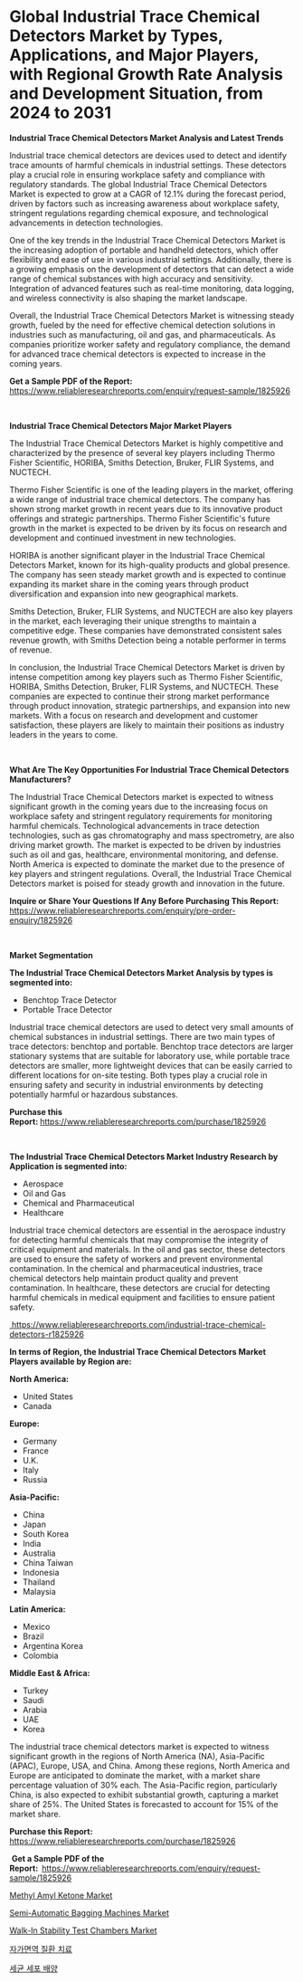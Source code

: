 <p><h1>Global Industrial Trace Chemical Detectors Market by Types, Applications, and Major Players, with Regional Growth Rate Analysis and Development Situation, from 2024 to 2031</h1></p><p><strong>Industrial Trace Chemical Detectors Market Analysis and Latest Trends</strong></p>
<p><p>Industrial trace chemical detectors are devices used to detect and identify trace amounts of harmful chemicals in industrial settings. These detectors play a crucial role in ensuring workplace safety and compliance with regulatory standards. The global Industrial Trace Chemical Detectors Market is expected to grow at a CAGR of 12.1% during the forecast period, driven by factors such as increasing awareness about workplace safety, stringent regulations regarding chemical exposure, and technological advancements in detection technologies.</p><p>One of the key trends in the Industrial Trace Chemical Detectors Market is the increasing adoption of portable and handheld detectors, which offer flexibility and ease of use in various industrial settings. Additionally, there is a growing emphasis on the development of detectors that can detect a wide range of chemical substances with high accuracy and sensitivity. Integration of advanced features such as real-time monitoring, data logging, and wireless connectivity is also shaping the market landscape.</p><p>Overall, the Industrial Trace Chemical Detectors Market is witnessing steady growth, fueled by the need for effective chemical detection solutions in industries such as manufacturing, oil and gas, and pharmaceuticals. As companies prioritize worker safety and regulatory compliance, the demand for advanced trace chemical detectors is expected to increase in the coming years.</p></p>
<p><strong>Get a Sample PDF of the Report:&nbsp;</strong> <a href="https://www.reliableresearchreports.com/enquiry/request-sample/1825926">https://www.reliableresearchreports.com/enquiry/request-sample/1825926</a></p>
<p>&nbsp;</p>
<p><strong>Industrial Trace Chemical Detectors Major Market Players</strong></p>
<p><p>The Industrial Trace Chemical Detectors Market is highly competitive and characterized by the presence of several key players including Thermo Fisher Scientific, HORIBA, Smiths Detection, Bruker, FLIR Systems, and NUCTECH.</p><p>Thermo Fisher Scientific is one of the leading players in the market, offering a wide range of industrial trace chemical detectors. The company has shown strong market growth in recent years due to its innovative product offerings and strategic partnerships. Thermo Fisher Scientific's future growth in the market is expected to be driven by its focus on research and development and continued investment in new technologies.</p><p>HORIBA is another significant player in the Industrial Trace Chemical Detectors Market, known for its high-quality products and global presence. The company has seen steady market growth and is expected to continue expanding its market share in the coming years through product diversification and expansion into new geographical markets.</p><p>Smiths Detection, Bruker, FLIR Systems, and NUCTECH are also key players in the market, each leveraging their unique strengths to maintain a competitive edge. These companies have demonstrated consistent sales revenue growth, with Smiths Detection being a notable performer in terms of revenue.</p><p>In conclusion, the Industrial Trace Chemical Detectors Market is driven by intense competition among key players such as Thermo Fisher Scientific, HORIBA, Smiths Detection, Bruker, FLIR Systems, and NUCTECH. These companies are expected to continue their strong market performance through product innovation, strategic partnerships, and expansion into new markets. With a focus on research and development and customer satisfaction, these players are likely to maintain their positions as industry leaders in the years to come.</p></p>
<p>&nbsp;</p>
<p><strong>What Are The Key Opportunities For Industrial Trace Chemical Detectors Manufacturers?</strong></p>
<p><p>The Industrial Trace Chemical Detectors market is expected to witness significant growth in the coming years due to the increasing focus on workplace safety and stringent regulatory requirements for monitoring harmful chemicals. Technological advancements in trace detection technologies, such as gas chromatography and mass spectrometry, are also driving market growth. The market is expected to be driven by industries such as oil and gas, healthcare, environmental monitoring, and defense. North America is expected to dominate the market due to the presence of key players and stringent regulations. Overall, the Industrial Trace Chemical Detectors market is poised for steady growth and innovation in the future.</p></p>
<p><strong>Inquire or Share Your Questions If Any Before Purchasing This Report:</strong> <a href="https://www.reliableresearchreports.com/enquiry/pre-order-enquiry/1825926">https://www.reliableresearchreports.com/enquiry/pre-order-enquiry/1825926</a></p>
<p>&nbsp;</p>
<p><strong>Market Segmentation</strong></p>
<p><strong>The Industrial Trace Chemical Detectors Market Analysis by types is segmented into:</strong></p>
<p><ul><li>Benchtop Trace Detector</li><li>Portable Trace Detector</li></ul></p>
<p><p>Industrial trace chemical detectors are used to detect very small amounts of chemical substances in industrial settings. There are two main types of trace detectors: benchtop and portable. Benchtop trace detectors are larger stationary systems that are suitable for laboratory use, while portable trace detectors are smaller, more lightweight devices that can be easily carried to different locations for on-site testing. Both types play a crucial role in ensuring safety and security in industrial environments by detecting potentially harmful or hazardous substances.</p></p>
<p><strong>Purchase this Report:&nbsp;</strong><a href="https://www.reliableresearchreports.com/purchase/1825926">https://www.reliableresearchreports.com/purchase/1825926</a></p>
<p>&nbsp;</p>
<p><strong>The Industrial Trace Chemical Detectors Market Industry Research by Application is segmented into:</strong></p>
<p><ul><li>Aerospace</li><li>Oil and Gas</li><li>Chemical and Pharmaceutical</li><li>Healthcare</li></ul></p>
<p><p>Industrial trace chemical detectors are essential in the aerospace industry for detecting harmful chemicals that may compromise the integrity of critical equipment and materials. In the oil and gas sector, these detectors are used to ensure the safety of workers and prevent environmental contamination. In the chemical and pharmaceutical industries, trace chemical detectors help maintain product quality and prevent contamination. In healthcare, these detectors are crucial for detecting harmful chemicals in medical equipment and facilities to ensure patient safety.</p></p>
<p><a href="https://www.reliableresearchreports.com/industrial-trace-chemical-detectors-r1825926">&nbsp;https://www.reliableresearchreports.com/industrial-trace-chemical-detectors-r1825926</a></p>
<p><strong>In terms of Region, the Industrial Trace Chemical Detectors Market Players available by Region are:</strong></p>
<p>
    <p> <strong> North America: </strong>
        <ul>
            <li>United States</li>
            <li>Canada</li>
        </ul>
        </p> 
    <p> <strong> Europe: </strong>
        <ul>
            <li>Germany</li>
            <li>France</li>
            <li>U.K.</li>
            <li>Italy</li>
            <li>Russia</li>
        </ul>
        </p> 
    <p> <strong> Asia-Pacific: </strong>
        <ul>
            <li>China</li>
            <li>Japan</li>
            <li>South Korea</li>
            <li>India</li>
            <li>Australia</li>
            <li>China Taiwan</li>
            <li>Indonesia</li>
            <li>Thailand</li>
            <li>Malaysia</li>
        </ul>
        </p> 
    <p> <strong> Latin America: </strong>
        <ul>
            <li>Mexico</li>
            <li>Brazil</li>
            <li>Argentina Korea</li>
            <li>Colombia</li>
        </ul>
        </p> 
    <p> <strong> Middle East & Africa: </strong>
        <ul>
            <li>Turkey</li>
            <li>Saudi</li>
            <li>Arabia</li>
            <li>UAE</li>
            <li>Korea</li>
        </ul>
    </p>
    </p>
<p><p>The industrial trace chemical detectors market is expected to witness significant growth in the regions of North America (NA), Asia-Pacific (APAC), Europe, USA, and China. Among these regions, North America and Europe are anticipated to dominate the market, with a market share percentage valuation of 30% each. The Asia-Pacific region, particularly China, is also expected to exhibit substantial growth, capturing a market share of 25%. The United States is forecasted to account for 15% of the market share.</p></p>
<p><strong>Purchase this Report: </strong><a href="https://www.reliableresearchreports.com/purchase/1825926">https://www.reliableresearchreports.com/purchase/1825926</a></p>
<p>&nbsp;<strong>Get a Sample PDF of the Report:&nbsp;&nbsp;</strong><a href="https://www.reliableresearchreports.com/enquiry/request-sample/1825926">https://www.reliableresearchreports.com/enquiry/request-sample/1825926</a></p>
<p><strong></strong></p>
<p><p><a href="https://issuu.com/reportprime-2/docs/methyl-amyl-ketone-market-size-2030.pptx">Methyl Amyl Ketone Market</a></p><p><a href="https://github.com/jerrycopelandthomaswsqd8q/Market-Research-Report-List-2/blob/main/semi-automatic-bagging-machines-market.md">Semi-Automatic Bagging Machines Market</a></p><p><a href="https://github.com/yoshih12/Market-Research-Report-List-3/blob/main/walk-in-stability-test-chambers-market.md">Walk-In Stability Test Chambers Market</a></p><p><a href="https://github.com/nuekbpymrrz5/Market-Research-Report-List-1/blob/main/528917538511.md">자가면역 질환 치료</a></p><p><a href="https://github.com/BrettWeberrt8767765/Market-Research-Report-List-1/blob/main/763448238512.md">세균 세포 배양</a></p></p>
